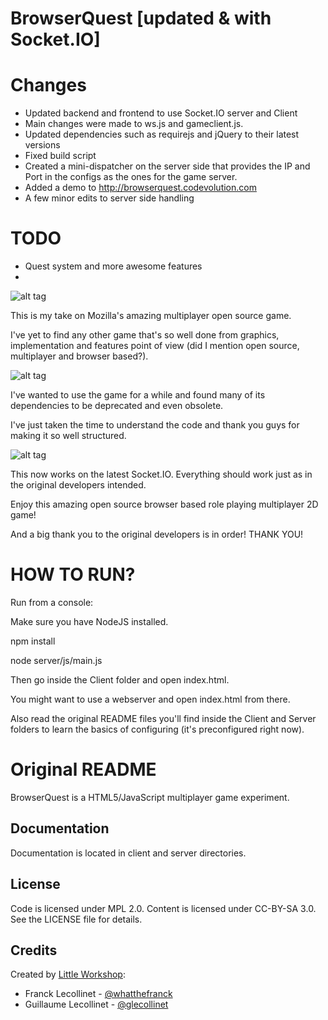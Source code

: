 BrowserQuest [updated & with Socket.IO]
============

Changes
============
  * Updated backend and frontend to use Socket.IO server and Client
  * Main changes were made to ws.js and gameclient.js.
  * Updated dependencies such as requirejs and jQuery to their latest versions
  * Fixed build script
  * Created a mini-dispatcher on the server side that provides the IP and Port in the configs as the ones for the game server.
  * Added a demo to http://browserquest.codevolution.com
  * A few minor edits to server side handling

TODO
============
  * Quest system and more awesome features
  * 

![alt tag](https://raw.github.com/nenuadrian/BrowserQuest/master/screens/1.png)

This is my take on Mozilla's amazing multiplayer open source game.

I've yet to find any other game that's so well done from graphics, implementation and features point of view (did I mention open source, multiplayer and browser based?).

![alt tag](https://raw.github.com/nenuadrian/BrowserQuest/master/screens/2.png)

I've wanted to use the game for a while and found many of its dependencies to be deprecated and even obsolete.

I've just taken the time to understand the code and thank you guys for making it so well structured.

![alt tag](https://raw.github.com/nenuadrian/BrowserQuest/master/screens/3.png)

This now works on the latest Socket.IO. Everything should work just as in the original developers intended.

Enjoy this amazing open source browser based role playing multiplayer 2D game!

And a big thank you to the original developers is in order! THANK YOU!

HOW TO RUN?
============
Run from a console:

Make sure you have NodeJS installed.

npm install

node server/js/main.js

Then go inside the Client folder and open index.html.

You might want to use a webserver and open index.html from there.

Also read the original README files you'll find inside the Client and Server folders to learn the basics of configuring (it's preconfigured right now).


Original README
============
BrowserQuest is a HTML5/JavaScript multiplayer game experiment.


Documentation
-------------

Documentation is located in client and server directories.


License
-------

Code is licensed under MPL 2.0. Content is licensed under CC-BY-SA 3.0.
See the LICENSE file for details.


Credits
-------
Created by [Little Workshop](http://www.littleworkshop.fr):

* Franck Lecollinet - [@whatthefranck](http://twitter.com/whatthefranck)
* Guillaume Lecollinet - [@glecollinet](http://twitter.com/glecollinet)
